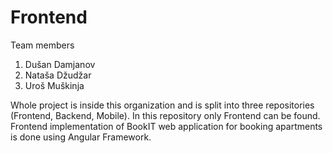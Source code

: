 # Frontend
Team members
1. Dušan Damjanov
2. Nataša Džudžar
3. Uroš Muškinja

Whole project is inside this organization and is split into three repositories (Frontend, Backend, Mobile).
In this repository only Frontend can be found.
Frontend implementation of BookIT web application for booking apartments is done using Angular Framework. 

